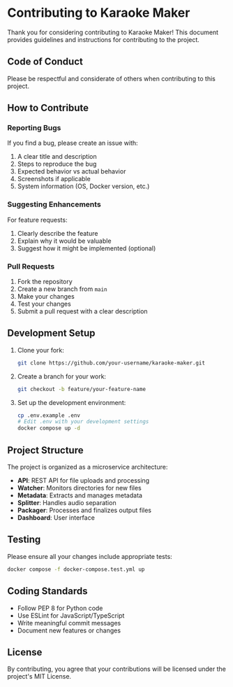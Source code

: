 # Contributing to Karaoke Maker

Thank you for considering contributing to Karaoke Maker! This document provides guidelines and instructions for contributing to the project.

## Code of Conduct

Please be respectful and considerate of others when contributing to this project.

## How to Contribute

### Reporting Bugs

If you find a bug, please create an issue with:

1. A clear title and description
2. Steps to reproduce the bug
3. Expected behavior vs actual behavior
4. Screenshots if applicable
5. System information (OS, Docker version, etc.)

### Suggesting Enhancements

For feature requests:

1. Clearly describe the feature
2. Explain why it would be valuable
3. Suggest how it might be implemented (optional)

### Pull Requests

1. Fork the repository
2. Create a new branch from `main`
3. Make your changes
4. Test your changes
5. Submit a pull request with a clear description

## Development Setup

1. Clone your fork:
   ```bash
   git clone https://github.com/your-username/karaoke-maker.git
   ```

2. Create a branch for your work:
   ```bash
   git checkout -b feature/your-feature-name
   ```

3. Set up the development environment:
   ```bash
   cp .env.example .env
   # Edit .env with your development settings
   docker compose up -d
   ```

## Project Structure

The project is organized as a microservice architecture:

- **API**: REST API for file uploads and processing
- **Watcher**: Monitors directories for new files
- **Metadata**: Extracts and manages metadata
- **Splitter**: Handles audio separation
- **Packager**: Processes and finalizes output files
- **Dashboard**: User interface

## Testing

Please ensure all your changes include appropriate tests:

```bash
docker compose -f docker-compose.test.yml up
```

## Coding Standards

- Follow PEP 8 for Python code
- Use ESLint for JavaScript/TypeScript
- Write meaningful commit messages
- Document new features or changes

## License

By contributing, you agree that your contributions will be licensed under the project's MIT License.

